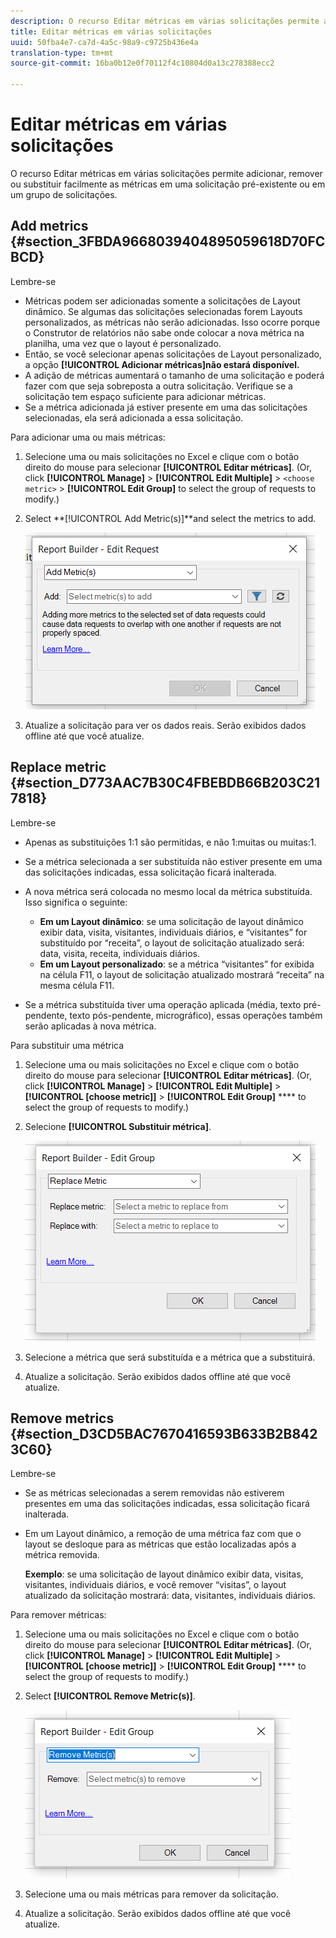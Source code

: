 ```yaml
---
description: O recurso Editar métricas em várias solicitações permite adicionar, remover ou substituir facilmente as métricas em uma solicitação pré-existente ou em um grupo de solicitações.
title: Editar métricas em várias solicitações
uuid: 50fba4e7-ca7d-4a5c-98a9-c9725b436e4a
translation-type: tm+mt
source-git-commit: 16ba0b12e0f70112f4c10804d0a13c278388ecc2

---
```



# Editar métricas em várias solicitações

O recurso Editar métricas em várias solicitações permite adicionar, remover ou substituir facilmente as métricas em uma solicitação pré-existente ou em um grupo de solicitações.

## Add metrics {#section_3FBDA9668039404895059618D70FCBCD}

Lembre-se

* Métricas podem ser adicionadas somente a solicitações de Layout dinâmico. Se algumas das solicitações selecionadas forem Layouts personalizados, as métricas não serão adicionadas. Isso ocorre porque o Construtor de relatórios não sabe onde colocar a nova métrica na planilha, uma vez que o layout é personalizado.
* Então, se você selecionar apenas solicitações de Layout personalizado, a opção **[!UICONTROL Adicionar métricas]não estará disponível.**
* A adição de métricas aumentará o tamanho de uma solicitação e poderá fazer com que seja sobreposta a outra solicitação. Verifique se a solicitação tem espaço suficiente para adicionar métricas.
* Se a métrica adicionada já estiver presente em uma das solicitações selecionadas, ela será adicionada a essa solicitação.

Para adicionar uma ou mais métricas:

1. Selecione uma ou mais solicitações no Excel e clique com o botão direito do mouse para selecionar **[!UICONTROL Editar métricas]**. (Or, click **[!UICONTROL Manage]** &gt; **[!UICONTROL Edit Multiple]** &gt; `<choose metric>` &gt; **[!UICONTROL Edit Group]** to select the group of requests to modify.)
1. Select **[!UICONTROL Add Metric(s)]**and select the metrics to add.

   ![](assets/add_metric.png)

1. Atualize a solicitação para ver os dados reais. Serão exibidos dados offline até que você atualize.

## Replace metric {#section_D773AAC7B30C4FBEBDB66B203C217818}

Lembre-se

* Apenas as substituições 1:1 são permitidas, e não 1:muitas ou muitas:1.
* Se a métrica selecionada a ser substituída não estiver presente em uma das solicitações indicadas, essa solicitação ficará inalterada.
* A nova métrica será colocada no mesmo local da métrica substituída. Isso significa o seguinte:

   * **Em um Layout dinâmico**: se uma solicitação de layout dinâmico exibir data, visita, visitantes, individuais diários, e “visitantes” for substituído por “receita”, o layout de solicitação atualizado será: data, visita, receita, individuais diários.
   * **Em um Layout personalizado**: se a métrica “visitantes” for exibida na célula F11, o layout de solicitação atualizado mostrará “receita” na mesma célula F11.

* Se a métrica substituída tiver uma operação aplicada (média, texto pré-pendente, texto pós-pendente, micrográfico), essas operações também serão aplicadas à nova métrica.

Para substituir uma métrica

1. Selecione uma ou mais solicitações no Excel e clique com o botão direito do mouse para selecionar **[!UICONTROL Editar métricas]**. (Or, click **[!UICONTROL Manage]** &gt; **[!UICONTROL Edit Multiple]** &gt; **[!UICONTROL [choose metric]]** &gt; **[!UICONTROL Edit Group]** **** to select the group of requests to modify.)

1. Selecione **[!UICONTROL Substituir métrica]**.

   ![](assets/replace_metric.png)

1. Selecione a métrica que será substituída e a métrica que a substituirá.
1. Atualize a solicitação. Serão exibidos dados offline até que você atualize.

## Remove metrics {#section_D3CD5BAC7670416593B633B2B8423C60}

Lembre-se

* Se as métricas selecionadas a serem removidas não estiverem presentes em uma das solicitações indicadas, essa solicitação ficará inalterada.
* Em um Layout dinâmico, a remoção de uma métrica faz com que o layout se desloque para as métricas que estão localizadas após a métrica removida.

   **Exemplo**: se uma solicitação de layout dinâmico exibir data, visitas, visitantes, individuais diários, e você remover “visitas”, o layout atualizado da solicitação mostrará: data, visitantes, individuais diários.

Para remover métricas:

1. Selecione uma ou mais solicitações no Excel e clique com o botão direito do mouse para selecionar **[!UICONTROL Editar métricas]**. (Or, click **[!UICONTROL Manage]** &gt; **[!UICONTROL Edit Multiple]** &gt; **[!UICONTROL [choose metric]]** &gt; **[!UICONTROL Edit Group]** **** to select the group of requests to modify.)

1. Select **[!UICONTROL Remove Metric(s)]**.

   ![](assets/remove_metric.png)

1. Selecione uma ou mais métricas para remover da solicitação.
1. Atualize a solicitação. Serão exibidos dados offline até que você atualize.

